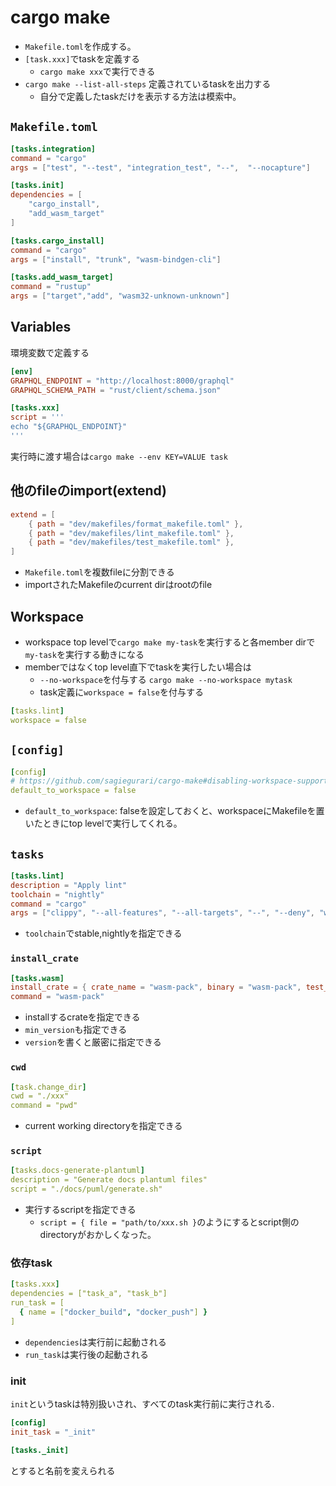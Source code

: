 # cargo make

* `Makefile.toml`を作成する。
* `[task.xxx]`でtaskを定義する
  * `cargo make xxx`で実行できる
* `cargo make --list-all-steps` 定義されているtaskを出力する
  * 自分で定義したtaskだけを表示する方法は模索中。


## `Makefile.toml`

```toml
[tasks.integration]
command = "cargo"
args = ["test", "--test", "integration_test", "--",  "--nocapture"]

[tasks.init]
dependencies = [
    "cargo_install",
    "add_wasm_target"
]

[tasks.cargo_install]
command = "cargo"
args = ["install", "trunk", "wasm-bindgen-cli"]

[tasks.add_wasm_target]
command = "rustup"
args = ["target","add", "wasm32-unknown-unknown"]
```

## Variables

環境変数で定義する

```toml
[env]
GRAPHQL_ENDPOINT = "http://localhost:8000/graphql"
GRAPHQL_SCHEMA_PATH = "rust/client/schema.json"

[tasks.xxx]
script = '''
echo "${GRAPHQL_ENDPOINT}"
'''
```

実行時に渡す場合は`cargo make --env KEY=VALUE task`

## 他のfileのimport(extend)

```toml
extend = [
    { path = "dev/makefiles/format_makefile.toml" },
    { path = "dev/makefiles/lint_makefile.toml" },
    { path = "dev/makefiles/test_makefile.toml" },
]
```

* `Makefile.toml`を複数fileに分割できる
* importされたMakefileのcurrent dirはrootのfile

## Workspace

* workspace top levelで`cargo make my-task`を実行すると各member dirで`my-task`を実行する動きになる
* memberではなくtop level直下でtaskを実行したい場合は
  * `--no-workspace`を付与する `cargo make --no-workspace mytask`
  * task定義に`workspace = false`を付与する

```yaml
[tasks.lint]
workspace = false
```

## `[config]`
```yaml
[config]
# https://github.com/sagiegurari/cargo-make#disabling-workspace-support
default_to_workspace = false
```

* `default_to_workspace`: falseを設定しておくと、workspaceにMakefileを置いたときにtop levelで実行してくれる。

## `tasks`

```toml
[tasks.lint]
description = "Apply lint"
toolchain = "nightly"
command = "cargo"
args = ["clippy", "--all-features", "--all-targets", "--", "--deny", "warnings"]
```

* `toolchain`でstable,nightlyを指定できる

### `install_crate`

```toml
[tasks.wasm]
install_crate = { crate_name = "wasm-pack", binary = "wasm-pack", test_arg = "--version", min_version = "0.8.1"}
command = "wasm-pack"
```

* installするcrateを指定できる
* `min_version`も指定できる
* `version`を書くと厳密に指定できる

### `cwd`

```yaml
[task.change_dir]
cwd = "./xxx"
command = "pwd"
```
* current working directoryを指定できる

### `script`

```yaml
[tasks.docs-generate-plantuml]
description = "Generate docs plantuml files"
script = "./docs/puml/generate.sh"
```
* 実行するscriptを指定できる
  * `script = { file = "path/to/xxx.sh }`のようにするとscript側のdirectoryがおかしくなった。

### 依存task

```yaml
[tasks.xxx]
dependencies = ["task_a", "task_b"]
run_task = [
  { name = ["docker_build", "docker_push"] }
]

```

* `dependencies`は実行前に起動される
* `run_task`は実行後の起動される

### init

`init`というtaskは特別扱いされ、すべてのtask実行前に実行される.

```toml
[config]
init_task = "_init"

[tasks._init]
```

とすると名前を変えられる
